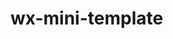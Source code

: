 <!--
 * @Description: header
 * @Author: ALAN
 * @Github: https://github.com/AnselRain
 * @Date: 2019-12-11 17:23:00
 * @LastEditTime: 2019-12-24 16:03:38
 * @LastEditors: ALAN
 -->
# wx-mini-template